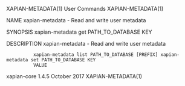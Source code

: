 XAPIAN-METADATA(1)                          User Commands                          XAPIAN-METADATA(1)

NAME
       xapian-metadata - Read and write user metadata

SYNOPSIS
       xapian-metadata get PATH_TO_DATABASE KEY

DESCRIPTION
       xapian-metadata - Read and write user metadata

              xapian-metadata list PATH_TO_DATABASE [PREFIX] xapian-metadata set PATH_TO_DATABASE KEY
              VALUE

xapian-core 1.4.5                            October 2017                          XAPIAN-METADATA(1)
